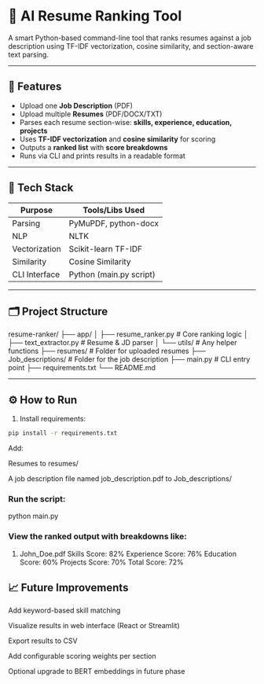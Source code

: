 # 📄 AI Resume Ranking Tool

A smart Python-based command-line tool that ranks resumes against a job description using TF-IDF vectorization, cosine similarity, and section-aware text parsing.

---

## 🚀 Features

- Upload one **Job Description** (PDF)
- Upload multiple **Resumes** (PDF/DOCX/TXT)
- Parses each resume section-wise: **skills, experience, education, projects**
- Uses **TF-IDF vectorization** and **cosine similarity** for scoring
- Outputs a **ranked list** with **score breakdowns**
- Runs via CLI and prints results in a readable format

---

## 🧠 Tech Stack

| Purpose        | Tools/Libs Used         |
|----------------|-------------------------|
| Parsing        | PyMuPDF, python-docx    |
| NLP            | NLTK                    |
| Vectorization  | Scikit-learn TF-IDF     |
| Similarity     | Cosine Similarity       |
| CLI Interface  | Python (main.py script) |

---

## 🗂️ Project Structure

resume-ranker/
├── app/
│ ├── resume_ranker.py # Core ranking logic
│ ├── text_extractor.py # Resume & JD parser
│ └── utils/ # Any helper functions
├── resumes/ # Folder for uploaded resumes
├── Job_descriptions/ # Folder for the job description
├── main.py # CLI entry point
├── requirements.txt
└── README.md


---

## ⚙️ How to Run

1. Install requirements:

```bash
pip install -r requirements.txt
````
Add:

Resumes to resumes/

A job description file named job_description.pdf to Job_descriptions/

### Run the script:
python main.py

### View the ranked output with breakdowns like:

1. John_Doe.pdf
   Skills Score: 82%
   Experience Score: 76%
   Education Score: 60%
   Projects Score: 70%
   Total Score: 72%
   
## 📈 Future Improvements
Add keyword-based skill matching

Visualize results in web interface (React or Streamlit)

Export results to CSV

Add configurable scoring weights per section

Optional upgrade to BERT embeddings in future phase
